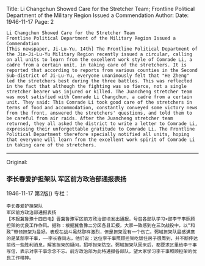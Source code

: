 Title: Li Changchun Showed Care for the Stretcher Team; Frontline Political Department of the Military Region Issued a Commendation
Author:
Date: 1946-11-17
Page: 2

    Li Changchun Showed Care for the Stretcher Team
    Frontline Political Department of the Military Region Issued a Commendation
    [This newspaper, Ji-Lu-Yu, 14th] The Frontline Political Department of the Jin-Ji-Lu-Yu Military Region recently issued a circular, calling on all units to learn from the excellent work style of Comrade Li, a cadre from a certain unit, in taking care of the stretchers. It is reported that according to reports from various counties in the Second Sub-district of Ji-Lu-Yu, everyone unanimously felt that "He Zheng" led the stretchers best during the three battles. This was reflected in the fact that although the fighting was so fierce, not a single stretcher bearer was injured or killed. The Juancheng stretcher team was most satisfied with Comrade Li Changchun, a cadre from a certain unit. They said: This Comrade Li took good care of the stretchers in terms of food and accommodation, constantly conveyed some victory news from the front, answered the stretchers' questions, and told them to be careful from air raids. After the Juancheng stretcher team returned, they all asked the district to write a letter to Comrade Li, expressing their unforgettable gratitude to Comrade Li. The Frontline Political Department therefore specially notified all units, hoping that everyone will learn from the excellent work spirit of Comrade Li in taking care of the stretchers.



<hr /> 

Original: 


### 李长春爱护担架队  军区前方政治部通报表扬

1946-11-17
第2版()
专栏：

    李长春爱护担架队
    军区前方政治部通报表扬
    【本报冀鲁豫十四日电】晋冀鲁豫军区前方政治部顷发出通报，号召各部队学习×部李干事照顾担架的优良工作作风。据称：根据冀鲁豫二分区各县汇报，大家一致感到在三次战役中，以“和政”带领担架为最好。表现在战斗虽然那样激烈，但是担架没有一个伤亡。鄄城担架队最感满意的是某部李干事，——李长春同志，他们说：这位李干事照顾担架吃饭住房子很周到，并不断传达前线一些胜利消息，解答担架的疑问，招呼担架防空。鄄城担架队回来后，都要求区里给李干事写信，表示对李干事念念不忘。前方政治部为此特通报各部队，望大家学习李干事照顾担架的优良工作精神。
